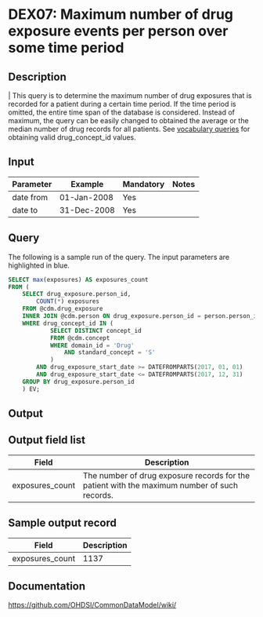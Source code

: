 <!---
Group:drug exposure
Name:DEX07 Maximum number of drug exposure events per person over some time period
Author:Patrick Ryan
CDM Version: 5.0
-->

# DEX07: Maximum number of drug exposure events per person over some time period

## Description
| This query is to determine the maximum number of drug exposures that is recorded for a patient during a certain time period. If the time period is omitted, the entire time span of the database is considered. Instead of maximum, the query can be easily changed to obtained the average or the median number of drug records for all patients. See  [vocabulary queries](http://vocabqueries.omop.org/drug-queries) for obtaining valid drug_concept_id values.

## Input

|  Parameter |  Example |  Mandatory |  Notes |
| --- | --- | --- | --- |
| date from | 01-Jan-2008 | Yes | |
| date to | 31-Dec-2008 | Yes |   |

## Query
The following is a sample run of the query. The input parameters are highlighted in  blue.

```sql
SELECT max(exposures) AS exposures_count
FROM (
	SELECT drug_exposure.person_id,
		COUNT(*) exposures
	FROM @cdm.drug_exposure
	INNER JOIN @cdm.person ON drug_exposure.person_id = person.person_id
	WHERE drug_concept_id IN (
			SELECT DISTINCT concept_id
			FROM @cdm.concept
			WHERE domain_id = 'Drug'
				AND standard_concept = 'S'
			)
		AND drug_exposure_start_date >= DATEFROMPARTS(2017, 01, 01)
		AND drug_exposure_start_date <= DATEFROMPARTS(2017, 12, 31)
	GROUP BY drug_exposure.person_id
	) EV;
```

## Output

## Output field list

|  Field |  Description |
| --- | --- |
| exposures_count | The number of drug exposure records for the patient with the maximum number of such records. |


## Sample output record

|  Field |  Description |
| --- | --- |
| exposures_count | 1137 |

## Documentation
https://github.com/OHDSI/CommonDataModel/wiki/

